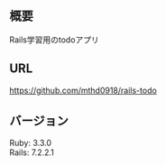 ## 概要
Rails学習用のtodoアプリ

## URL
https://github.com/mthd0918/rails-todo

## バージョン
Ruby: 3.3.0<br>
Rails: 7.2.2.1
